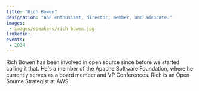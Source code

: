 ```yaml
---
title: "Rich Bowen"
designation: "ASF enthusiast, director, member, and advocate."
images:
 - images/speakers/rich-bowen.jpg
linkedin: 
events:
 - 2024
---
```


Rich Bowen has been involved in open source since before we started calling it that. He's a member of the Apache Software Foundation, where he currently serves as a board member and VP Conferences. Rich is an Open Source Strategist at AWS.